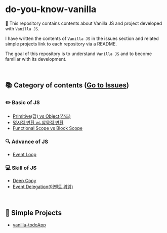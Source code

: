 # do-you-know-vanilla

:banana: This repository contains contents about Vanilla JS and project developed with `Vanilla JS`.

I have written the contents of `Vanilla JS` in the issues section and related simple projects link to each repository via a README.

The goal of this repository is to understand `Vanilla JS` and to become familiar with its development.

<br/>

## 📚 Category of contents ([Go to Issues](https://github.com/BKJang/do-you-know-vanilla/issues))

### ✏️ Basic of JS

- [Primitive(값) vs Object(참조) ](https://github.com/BKJang/do-you-know-vanilla/issues/1)
- [명시적 변환 vs 암묵적 변환](https://github.com/BKJang/do-you-know-vanilla/issues/3)
- [Functional Scope vs Block Scope](https://github.com/BKJang/do-you-know-vanilla/issues/4)

### 🔍 Advance of JS

- [Event Loop](https://github.com/BKJang/do-you-know-vanilla/issues/5)

### 💻 Skill of JS

- [Deep Copy](https://github.com/BKJang/do-you-know-vanilla/issues/2)
- [Event Delegation(이벤트 위임)](https://github.com/BKJang/do-you-know-vanilla/issues/6)

<br/>

## :hammer: Simple Projects

- [vanilla-todoApp](https://github.com/BKJang/vanilla-todoApp)
